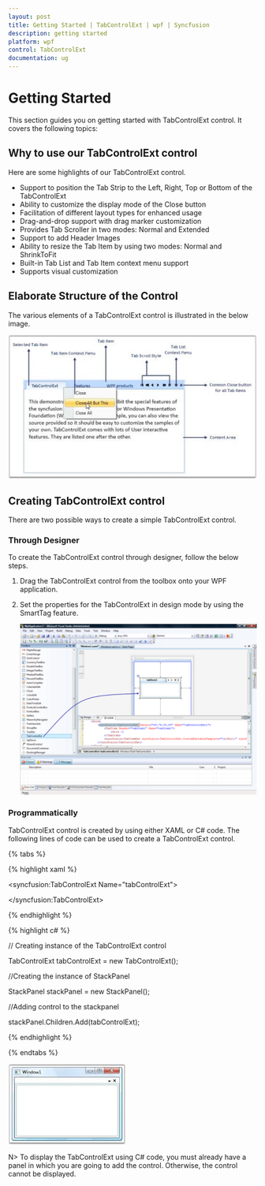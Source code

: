 ```yaml
---
layout: post
title: Getting Started | TabControlExt | wpf | Syncfusion
description: getting started
platform: wpf
control: TabControlExt
documentation: ug
---
```


# Getting Started

This section guides you on getting started with TabControlExt control. It covers the following topics:

## Why to use our TabControlExt control

Here are some highlights of our TabControlExt control.

* Support to position the Tab Strip to the Left, Right, Top or Bottom of the TabControlExt
* Ability to customize the display mode of the Close button
* Facilitation of different layout types for enhanced usage
* Drag-and-drop support with drag marker customization
* Provides Tab Scroller in two modes: Normal and Extended
* Support to add Header Images
* Ability to resize the Tab Item by using two modes: Normal and ShrinkToFit
* Built-in Tab List and Tab Item context menu support
* Supports visual customization



## Elaborate Structure of the Control

The various elements of a TabControlExt control is illustrated in the below image.



![](Getting-Started_images/Getting-Started_img1.jpeg)



## Creating TabControlExt control

There are two possible ways to create a simple TabControlExt control.

### Through Designer

To create the TabControlExt control through designer, follow the below steps.

1. Drag the TabControlExt control from the toolbox onto your WPF application.

2. Set the properties for the TabControlExt in design mode by using the SmartTag feature.

   ![](Getting-Started_images/Getting-Started_img2.png)

### Programmatically

TabControlExt control is created by using either XAML or C# code. The following lines of code can be used to create a TabControlExt control.

{% tabs %}

{% highlight xaml %}

<!-- Adding TabControlExt -->

<syncfusion:TabControlExt Name="tabControlExt">

</syncfusion:TabControlExt>

{% endhighlight %}

{% highlight c# %}

// Creating instance of the TabControlExt control

TabControlExt tabControlExt = new TabControlExt();

//Creating the instance of StackPanel

StackPanel stackPanel = new StackPanel();          

//Adding control to the stackpanel

stackPanel.Children.Add(tabControlExt); 

{% endhighlight %}

{% endtabs %}

![](Getting-Started_images/Getting-Started_img3.jpeg)

N> To display the TabControlExt using C# code, you must already have a panel in which you are going to add the control. Otherwise, the control cannot be displayed.
